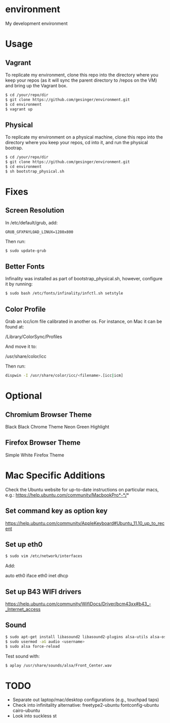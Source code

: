 # environment

My development environment

# Usage

## Vagrant

To replicate my environment, clone this repo into the directory where you keep
your repos (as it will sync the parent directory to /repos on the VM) and bring
up the Vagrant box.

```bash
$ cd /your/repo/dir
$ git clone https://github.com/gesinger/environment.git
$ cd environment
$ vagrant up
```

## Physical

To replicate my environment on a physical machine, clone this repo into the
directory where you keep your repos, cd into it, and run the physical bootrap.

```bash
$ cd /your/repo/dir
$ git clone https://github.com/gesinger/environment.git
$ cd environment
$ sh bootstrap_physical.sh
```

# Fixes

## Screen Resolution

In /etc/default/grub, add:

```
GRUB_GFXPAYLOAD_LINUX=1280x800
```

Then run:

```bash
$ sudo update-grub
```

## Better Fonts

Infinality was installed as part of bootstrap_physical.sh, however, configure
it by running:

```bash
$ sudo bash /etc/fonts/infinality/infctl.sh setstyle
```

## Color Profile

Grab an icc/icm file calibrated in another os. For instance, on Mac it can be
found at:

/Library/ColorSync/Profiles

And move it to:

/usr/share/color/icc

Then run:

```bash
dispwin -I /usr/share/color/icc/<filename>.[icc|icm]
```

# Optional

## Chromium Browser Theme

Black Black Chrome Theme Neon Green Highlight

## Firefox Browser Theme

Simple White Firefox Theme

# Mac Specific Additions

Check the Ubuntu website for up-to-date instructions on particular macs, e.g.:
https://help.ubuntu.com/community/MacbookPro*-*/*

## Set command key as option key

https://help.ubuntu.com/community/AppleKeyboard#Ubuntu_11.10_up_to_recent

## Set up eth0

```bash
$ sudo vim /etc/network/interfaces
```

Add:

auto eth0
iface eth0 inet dhcp

## Set up B43 WIFI drivers

https://help.ubuntu.com/community/WifiDocs/Driver/bcm43xx#b43_-_Internet_access

## Sound

```bash
$ sudo apt-get install libasound2 libasound2-plugins alsa-utils alsa-oss
$ sudo usermod -aG audio <username>
$ sudo alsa force-reload
```

Test sound with:

```bash
$ aplay /usr/share/sounds/alsa/Front_Center.wav
```

# TODO

- Separate out laptop/mac/desktop configurations (e.g., touchpad taps)
- Check into infinitality alternative:
freetype2-ubuntu
fontconfig-ubuntu
cairo-ubuntu
- Look into suckless st
